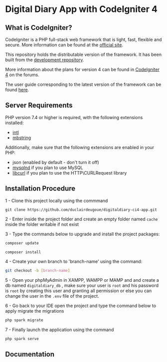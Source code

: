 # Digital Diary App with CodeIgniter 4
## What is CodeIgniter?

CodeIgniter is a PHP full-stack web framework that is light, fast, flexible and secure.
More information can be found at the [official site](https://codeigniter.com).

This repository holds the distributable version of the framework.
It has been built from the
[development repository](https://github.com/codeigniter4/CodeIgniter4).

More information about the plans for version 4 can be found in [CodeIgniter 4](https://forum.codeigniter.com/forumdisplay.php?fid=28) on the forums.

The user guide corresponding to the latest version of the framework can be found
[here](https://codeigniter4.github.io/userguide/).

## Server Requirements

PHP version 7.4 or higher is required, with the following extensions installed:

- [intl](http://php.net/manual/en/intl.requirements.php)
- [mbstring](http://php.net/manual/en/mbstring.installation.php)

Additionally, make sure that the following extensions are enabled in your PHP:

- json (enabled by default - don't turn it off)
- [mysqlnd](http://php.net/manual/en/mysqlnd.install.php) if you plan to use MySQL
- [libcurl](http://php.net/manual/en/curl.requirements.php) if you plan to use the HTTP\CURLRequest library


## Installation Procedure

1 - Clone this project locally using the commmand

```git
git clone https://github.com/duclairdeugoue/digitaldiary-ci4-app.git 
```

2 - Enter inside the project folder and create an empty folder named `cache` inside the folder writable if not exist

3 - Type the commands below to upgrade and install the project packages:

```php
composer update

composer install 
```

4 - Create your own branch to 'branch-name' using the command:

```bash
git checkout -b [branch-name]
```

5 - Open your phpMyAdmin in XAMPP, WAMPP or MAMP and and create a db named `digitaldiary_db` , make sure your user is `root` and his password is  `root` by creating this user and granting all permission or else you can change the user in the `.env` file of the project.

6 - Go back to your IDE open the project  and type the command below to apply migrate the migrations

```php
php spark migrate
```

7 - Finally launch the application using the command

```php
php spark serve
```

## Documentation
